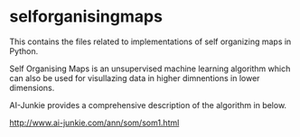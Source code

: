 # selforganisingmaps
This contains the files related to implementations of self organizing maps in Python.

Self Organising Maps is an unsupervised machine learning algorithm which can also be used for visullazing data in higher dimnentions in lower dimensions. 

AI-Junkie provides a comprehensive description of the algorithm in below. 

http://www.ai-junkie.com/ann/som/som1.html

